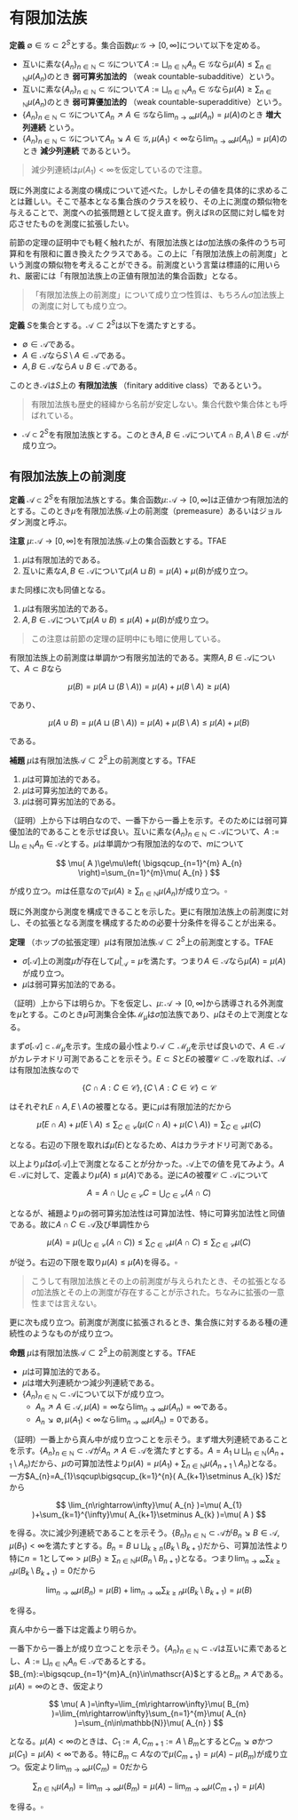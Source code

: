 
# 有限加法族

__定義__ $\emptyset\in\mathscr{G}\subset 2^{S}$とする。集合函数$\mu\colon\mathscr{G}\rightarrow\lbrack 0, \infty \rbrack$について以下を定める。

- 互いに素な$\lbrace A_{n} \rbrace_{n\in\mathbb{N}}\subset\mathscr{G}$について$A:=\bigsqcup_{n\in\mathbb{N}}A_{n}\in\mathscr{G}$なら$\mu( A )\le\sum_{n\in\mathbb{N}}\mu( A_{n} )$のとき **弱可算劣加法的** （weak countable-subadditive）という。
- 互いに素な$\lbrace A_{n} \rbrace_{n\in\mathbb{N}}\subset\mathscr{G}$について$A:=\bigsqcup_{n\in\mathbb{N}}A_{n}\in\mathscr{G}$なら$\mu( A )\ge\sum_{n\in\mathbb{N}}\mu( A_{n} )$のとき **弱可算優加法的** （weak countable-superadditive）という。
- $\lbrace A_{n} \rbrace_{n\in\mathbb{N}}\subset\mathscr{G}$について$A_{n}\nearrow A\in\mathscr{G}$なら$\lim_{n\rightarrow\infty}\mu( A_{n} )=\mu( A )$のとき **増大列連続** という。
- $\lbrace A_{n} \rbrace_{n\in\mathbb{N}}\subset\mathscr{G}$について$A_{n}\searrow A\in\mathscr{G}, \mu( A_{1} )\lt \infty$なら$\lim_{n\rightarrow\infty}\mu( A_{n} )=\mu( A )$のとき **減少列連続** であるという。

> 減少列連続は$\mu( A_{1} )\lt\infty$を仮定しているので注意。

既に外測度による測度の構成について述べた。しかしその値を具体的に求めることは難しい。そこで基本となる集合族のクラスを絞り、その上に測度の類似物を与えることで、測度への拡張問題として捉え直す。例えば$\mathbb{R}$の区間に対し幅を対応させたものを測度に拡張したい。

前節の定理の証明中でも軽く触れたが、有限加法族とは$\sigma$加法族の条件のうち可算和を有限和に置き換えたクラスである。この上に「有限加法族上の前測度」という測度の類似物を考えることができる。前測度という言葉は標語的に用いられ、厳密には「有限加法族上の正値有限加法的集合函数」となる。

> 「有限加法族上の前測度」について成り立つ性質は、もちろん$\sigma$加法族上の測度に対しても成り立つ。

__定義__ $S$を集合とする。$\mathscr{A}\subset 2^{S}$は以下を満たすとする。

- $\emptyset\in\mathscr{A}$である。
- $A\in\mathscr{A}$なら$S\setminus A\in\mathscr{A}$である。
- $A, B\in\mathscr{A}$なら$A\cup B\in\mathscr{A}$である。

このとき$\mathscr{A}$は$S$上の **有限加法族** （finitary additive class）であるという。

> 有限加法族も歴史的経緯から名前が安定しない。集合代数や集合体とも呼ばれている。

- $\mathscr{A}\subset 2^{S}$を有限加法族とする。このとき$A, B\in\mathscr{A}$について$A\cap B, A\setminus B\in\mathscr{A}$が成り立つ。




## 有限加法族上の前測度

__定義__ $\mathscr{A}\subset 2^{S}$を有限加法族とする。集合函数$\mu\colon\mathscr{A}\rightarrow\lbrack 0, \infty \rbrack$は正値かつ有限加法的とする。このとき$\mu$を有限加法族$\mathscr{A}$上の前測度（premeasure）あるいはジョルダン測度と呼ぶ。

__注意__ $\mu\colon\mathscr{A}\rightarrow\lbrack 0, \infty \rbrack$を有限加法族$\mathscr{A}$上の集合函数とする。TFAE

1. $\mu$は有限加法的である。
1. 互いに素な$A, B\in\mathscr{A}$について$\mu( A\sqcup B )=\mu( A )+\mu( B )$が成り立つ。

また同様に次も同値となる。

1. $\mu$は有限劣加法的である。
1. $A, B\in\mathscr{A}$について$\mu( A\cup B )\le\mu( A )+\mu( B )$が成り立つ。

> この注意は前節の定理の証明中にも暗に使用している。

有限加法族上の前測度は単調かつ有限劣加法的である。実際$A, B\in\mathscr{A}$について、$A\subset B$なら

$$
\mu( B )=\mu( A\sqcup( B\setminus A ) )=\mu( A )+\mu( B\setminus A )\ge\mu( A )
$$

であり、

$$
\mu( A\cup B )=\mu( A\sqcup( B\setminus A ) )=\mu( A )+\mu( B\setminus A )\le\mu( A )+\mu( B )
$$

である。

__補題__ $\mu$は有限加法族$\mathscr{A}\subset 2^{S}$上の前測度とする。TFAE

1. $\mu$は可算加法的である。
1. $\mu$は可算劣加法的である。
1. $\mu$は弱可算劣加法的である。

（証明）上から下は明白なので、一番下から一番上を示す。そのためには弱可算優加法的であることを示せば良い。互いに素な$\lbrace A_{n} \rbrace_{n\in\mathbb{N}}\subset\mathscr{A}$について、$A:=\bigsqcup_{n\in\mathbb{N}}A_{n}\in\mathscr{A}$とする。$\mu$は単調かつ有限加法的なので、$m$について

$$
\mu( A )\ge\mu\left( \bigsqcup_{n=1}^{m} A_{n} \right)=\sum_{n=1}^{m}\mu( A_{n} )
$$

が成り立つ。$m$は任意なので$\mu( A )\ge\sum_{n\in\mathbb{N}}\mu( A_{n} )$が成り立つ。$\square$

既に外測度から測度を構成できることを示した。更に有限加法族上の前測度に対し、その拡張となる測度を構成するための必要十分条件を得ることが出来る。

__定理__ （ホップの拡張定理）$\mu$は有限加法族$\mathscr{A}\subset 2^{S}$上の前測度とする。TFAE

- $\sigma\lbrack \mathscr{A} \rbrack$上の測度$\widehat{\mu}$が存在して$\widehat{\mu}|_{\mathscr{A}}=\mu$を満たす。つまり$A\in\mathscr{A}$なら$\widehat{\mu}( A )=\mu( A )$が成り立つ。
- $\mu$は弱可算劣加法的である。

（証明）上から下は明らか。下を仮定し、$\mu\colon\mathscr{A}\rightarrow\lbrack 0, \infty \rbrack$から誘導される外測度を$\widehat{\mu}$とする。このとき$\widehat{\mu}$可測集合全体$\mathscr{M}_{\widehat{\mu}}$は$\sigma$加法族であり、$\widehat{\mu}$はその上で測度となる。

まず$\sigma\lbrack \mathscr{A} \rbrack\subset\mathscr{M}_{\widehat{\mu}}$を示す。生成の最小性より$\mathscr{A}\subset\mathscr{M}_{\widehat{\mu}}$を示せば良いので、$A\in\mathscr{A}$がカレテオドリ可測であることを示そう。$E\subset S$と$E$の被覆$\mathscr{C}\subset\mathscr{A}$を取れば、$\mathscr{A}$は有限加法族なので

$$
\lbrace C\cap A : C\in\mathscr{C} \rbrace, \lbrace C\setminus A : C\in\mathscr{C} \rbrace\subset\mathscr{C}
$$

はそれぞれ$E\cap A, E\setminus A$の被覆となる。更に$\mu$は有限加法的だから

$$
\widehat{\mu}( E\cap A )+\widehat{\mu}( E\setminus A ) \le \sum_{C\in\mathscr{C}}( \mu( C\cap A )+\mu( C\setminus A ) ) = \sum_{C\in\mathscr{C}}\mu( C )
$$

となる。右辺の下限を取れば$\widehat{\mu}( E )$となるため、$A$はカラテオドリ可測である。

以上より$\widehat{\mu}$は$\sigma\lbrack \mathscr{A} \rbrack$上で測度となることが分かった。$\mathscr{A}$上での値を見てみよう。$A\in\mathscr{A}$に対して、定義より$\widehat{\mu}( A )\le\mu( A )$である。逆に$A$の被覆$\mathscr{C}\subset\mathscr{A}$について

$$
A= A\cap\bigcup_{C\in\mathscr{C}}C=\bigcup_{C\in\mathscr{C}}( A\cap C )
$$

となるが、補題より$\mu$の弱可算劣加法性は可算加法性、特に可算劣加法性と同値である。故に$A\cap C\in\mathscr{A}$及び単調性から

$$
\mu( A )=\mu\left( \bigcup_{C\in\mathscr{C}}( A\cap C ) \right)\le\sum_{C\in\mathscr{C}}\mu( A\cap C )\le\sum_{C\in\mathscr{C}}\mu( C )
$$

が従う。右辺の下限を取り$\mu( A )\le\widehat{\mu}( A )$を得る。$\square$

> こうして有限加法族とその上の前測度が与えられたとき、その拡張となる$\sigma$加法族とその上の測度が存在することが示された。ちなみに拡張の一意性までは言えない。

更に次も成り立つ。前測度が測度に拡張されるとき、集合族に対するある種の連続性のようなものが成り立つ。

__命題__ $\mu$は有限加法族$\mathscr{A}\subset 2^{S}$上の前測度とする。TFAE

- $\mu$は可算加法的である。
- $\mu$は増大列連続かつ減少列連続である。
- $\lbrace A_{n} \rbrace_{n\in\mathbb{N}}\subset\mathscr{A}$について以下が成り立つ。
    - $A_{n}\nearrow A\in\mathscr{A}, \mu( A )=\infty$なら$\lim_{n\rightarrow\infty}\mu( A_{n} )=\infty$である。
    - $A_{n}\searrow \emptyset, \mu( A_{1} )\lt\infty$なら$\lim_{n\rightarrow\infty}\mu( A_{n} )=0$である。

（証明）一番上から真ん中が成り立つことを示そう。まず増大列連続であることを示す。$\lbrace A_{n} \rbrace_{n\in\mathbb{N}}\subset\mathscr{A}$が$A_{n}\nearrow A\in\mathscr{A}$を満たすとする。$A=A_{1}\sqcup\bigsqcup_{n\in\mathbb{N}}( A_{n+1}\setminus A_{n} )$だから、$\mu$の可算加法性より$\mu( A )=\mu( A_{1} )+\sum_{n\in\mathbb{N}}\mu( A_{n+1}\setminus A_{n} )$となる。一方$A_{n}=A_{1}\sqcup\bigsqcup_{k=1}^{n}( A_{k+1}\setminus A_{k} )$だから

$$
\lim_{n\rightarrow\infty}\mu( A_{n} )=\mu( A_{1} )+\sum_{k=1}^{\infty}\mu( A_{k+1}\setminus A_{k} )=\mu( A )
$$

を得る。次に減少列連続であることを示そう。$\lbrace B_{n} \rbrace_{n\in\mathbb{N}}\subset\mathscr{A}$が$B_{n}\searrow B\in\mathscr{A}, \mu( B_{1} )\lt\infty$を満たすとする。$B_{n}=B\sqcup\bigsqcup_{k\ge n}( B_{k}\setminus B_{k+1} )$だから、可算加法性より特に$n=1$として$\infty\gt\mu( B_{1} )\ge\sum_{n\in\mathbb{N}}\mu( B_{n}\setminus B_{n+1} )$となる。つまり$\lim_{n\rightarrow\infty}\sum_{k\ge n}\mu( B_{k}\setminus B_{k+1} )=0$だから

$$
\lim_{n\rightarrow\infty}\mu( B_{n} )=\mu( B )+\lim_{n\rightarrow\infty}\sum_{k\ge n}\mu( B_{k}\setminus B_{k+1} )=\mu( B )
$$

を得る。

真ん中から一番下は定義より明らか。

一番下から一番上が成り立つことを示そう。$\lbrace A_{n} \rbrace_{n\in\mathbb{N}}\subset\mathscr{A}$は互いに素であるとし、$A:=\bigsqcup_{n\in\mathbb{N}}A_{n}\in\mathscr{A}$であるとする。$B_{m}:=\bigsqcup_{n=1}^{m}A_{n}\in\mathscr{A}$とすると$B_{m}\nearrow A$である。$\mu( A )=\infty$のとき、仮定より

$$
\mu( A )=\infty=\lim_{m\rightarrow\infty}\mu( B_{m} )=\lim_{m\rightarrow\infty}\sum_{n=1}^{m}\mu( A_{n} )=\sum_{n\in\mathbb{N}}\mu( A_{n} )
$$

となる。$\mu( A )\lt\infty$のときは、$C_{1}:=A, C_{m+1}:=A\setminus B_{m}$とすると$C_{m}\searrow\emptyset$かつ$\mu( C_{1} )=\mu( A )\lt\infty$である。特に$B_{m}\subset A$なので$\mu( C_{m+1} )=\mu( A )-\mu( B_{m} )$が成り立つ。仮定より$\lim_{m\rightarrow\infty}\mu( C_{m} )=0$だから

$$
\sum_{n\in\mathbb{N}}\mu( A_{n} )=\lim_{m\rightarrow\infty}\mu( B_{m} )=\mu( A )-\lim_{m\rightarrow\infty}\mu( C_{m+1} )=\mu( A )
$$

を得る。$\square$